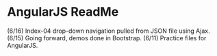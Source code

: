 # AngularJS ReadMe

(6/16) Index-04 drop-down navigation pulled from JSON file using Ajax.
(6/15) Going forward, demos done in Bootstrap.
(6/11) Practice files for AngularJS.
